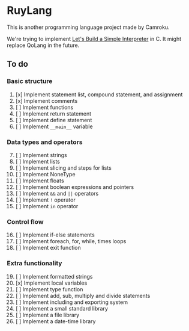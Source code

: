 # RuyLang
This is another programming language project made by Camroku.

We're trying to implement [Let's Build a Simple Interpreter](https://ruslanspivak.com/lsbasi-part1/) in C. It might replace QoLang in the future.

## To do
### Basic structure
1. [x] Implement statement list, compound statement, and assignment  
2. [x] Implement comments  
3. [ ] Implement functions  
4. [ ] Implement return statement  
5. [ ] Implement define statement
6. [ ] Implement `__main__` variable  

### Data types and operators
7. [ ] Implement strings  
8. [ ] Implement lists  
9. [ ] Implement slicing and steps for lists  
10. [ ] Implement NoneType  
11. [ ] Implement floats  
12. [ ] Implement boolean expressions and pointers  
13. [ ] Implement `&&` and `||` operators  
14. [ ] Implement `!` operator  
15. [ ] Implement `in` operator  

### Control flow
16. [ ] Implement if-else statements  
17. [ ] Implement foreach, for, while, times loops  
18. [ ] Implement exit function  

### Extra functionality
19. [ ] Implement formatted strings  
20. [x] Implement local variables  
21. [ ] Implement type function  
22. [ ] Implement add, sub, multiply and divide statements  
23. [ ] Implement including and exporting system  
24. [ ] Implement a small standard library  
25. [ ] Implement a file library  
26. [ ] Implement a date-time library  
